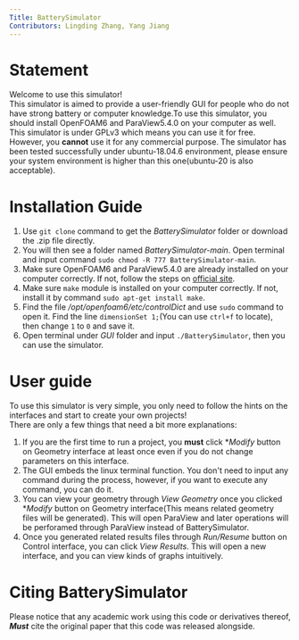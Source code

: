```yaml
---
Title: BatterySimulator
Contributors: Lingding Zhang, Yang Jiang
---
```


# Statement
Welcome to use this simulator!   
This simulator is aimed to provide a user-friendly GUI for people who do not have strong battery or computer knowledge.To use this simulator, you should install OpenFOAM6 and ParaView5.4.0 on your computer as well.  
This simulator is under GPLv3 which means you can use it for free. However, you **cannot** use it for any commercial purpose. 
The simulator has been tested successfully under ubuntu-18.04.6 environment, please ensure your system environment is higher than this one(ubuntu-20 is also acceptable).

# Installation Guide
1. Use `git clone` command to get the *BatterySimulator* folder or download the .zip file directly.
2. You will then see a folder named *BatterySimulator-main*. Open terminal and input command `sudo chmod -R 777 BatterySimulator-main`.
3. Make sure OpenFOAM6 and ParaView5.4.0 are already installed on your computer correctly. If not, follow the steps on <a href="https://openfoam.org/download/6-ubuntu/">official site</a>.
4. Make sure `make` module is installed on your computer correctly. If not, install it by command `sudo apt-get install make`.
5. Find the file */opt/openfoam6/etc/controlDict* and use `sudo` command to open it. Find the line `dimensionSet 1;`(You can use `ctrl+f` to locate), then change `1` to `0` and save it.
6. Open terminal under *GUI* folder and input `./BatterySimulator`, then you can use the simulator.

# User guide
To use this simulator is very simple, you only need to follow the hints on the interfaces and start to create your own projects!  
There are only a few things that need a bit more explanations:
1. If you are the first time to run a project, you **must** click **Modify* button on Geometry interface at least once even if you do not change parameters on this interface.
2. The GUI embeds the linux terminal function. You don't need to input any command during the process, however, if you want to execute any command, you can do it.
3. You can view your geometry through *View Geometry* once you clicked **Modify* button on Geometry interface(This means related geometry files will be generated). This will open ParaView and later operations will be perforamed through ParaView instead of BatterySimulator.
4. Once you generated related results files through *Run/Resume* button on Control interface, you can click *View Results*. This will open a new interface, and you can view kinds of graphs intuitively.

# Citing BatterySimulator
Please notice that any academic work using this code or derivatives thereof, **_Must_** cite the original paper that this code was released alongside.
